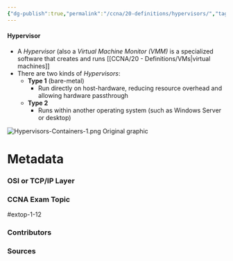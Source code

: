 ```yaml
---
{"dg-publish":true,"permalink":"/ccna/20-definitions/hypervisors/","tags":["defs_ccna"]}
---
```


#### Hypervisor
- A *Hypervisor* (also a *Virtual Machine Monitor (VMM)* is a specialized software that creates and runs [[CCNA/20 - Definitions/VMs\|virtual machines]]
- There are two kinds of *Hypervisors*:
	- **Type 1** (bare-metal)
		- Run directly on host-hardware, reducing resource overhead and allowing hardware passthrough
	- **Type 2**
		- Runs within another operating system (such as Windows Server or desktop)

![Hypervisors-Containers-1.png](/img/user/CCNA/Attachments/Hypervisors-Containers-1.png)
Original graphic




# Metadata
### OSI or TCP/IP Layer

### CCNA Exam Topic
#extop-1-12 
### Contributors

### Sources

